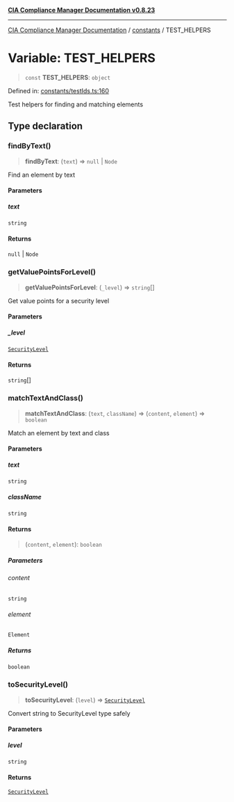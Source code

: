 [**CIA Compliance Manager Documentation v0.8.23**](../../README.md)

***

[CIA Compliance Manager Documentation](../../modules.md) / [constants](../README.md) / TEST\_HELPERS

# Variable: TEST\_HELPERS

> `const` **TEST\_HELPERS**: `object`

Defined in: [constants/testIds.ts:160](https://github.com/Hack23/cia-compliance-manager/blob/55488ba3ac0003e4435eb3634b6ab6e9b8b05a9b/src/constants/testIds.ts#L160)

Test helpers for finding and matching elements

## Type declaration

### findByText()

> **findByText**: (`text`) => `null` \| `Node`

Find an element by text

#### Parameters

##### text

`string`

#### Returns

`null` \| `Node`

### getValuePointsForLevel()

> **getValuePointsForLevel**: (`_level`) => `string`[]

Get value points for a security level

#### Parameters

##### \_level

[`SecurityLevel`](../../types/cia/type-aliases/SecurityLevel.md)

#### Returns

`string`[]

### matchTextAndClass()

> **matchTextAndClass**: (`text`, `className`) => (`content`, `element`) => `boolean`

Match an element by text and class

#### Parameters

##### text

`string`

##### className

`string`

#### Returns

> (`content`, `element`): `boolean`

##### Parameters

###### content

`string`

###### element

`Element`

##### Returns

`boolean`

### toSecurityLevel()

> **toSecurityLevel**: (`level`) => [`SecurityLevel`](../../types/cia/type-aliases/SecurityLevel.md)

Convert string to SecurityLevel type safely

#### Parameters

##### level

`string`

#### Returns

[`SecurityLevel`](../../types/cia/type-aliases/SecurityLevel.md)

